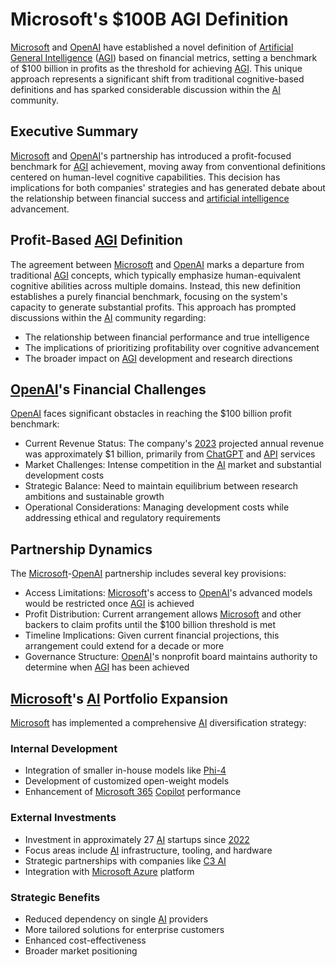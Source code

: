 # Microsoft's $100B AGI Definition

[Microsoft](../MISC/MONTREAL_PROTOCOL.md) and [OpenAI](../MISC/OVERTIME_ELIGIBILITY.md) have established a novel definition of [Artificial General Intelligence](AGI.md) ([AGI](AGI.md)) based on financial metrics, setting a benchmark of $100 billion in profits as the threshold for achieving [AGI](AGI.md). This unique approach represents a significant shift from traditional cognitive-based definitions and has sparked considerable discussion within the [AI](ARTIFICIAL_INTELLIGENCE.md) community.

## Executive Summary

[Microsoft](../MISC/MONTREAL_PROTOCOL.md) and [OpenAI](../MISC/OVERTIME_ELIGIBILITY.md)'s partnership has introduced a profit-focused benchmark for [AGI](AGI.md) achievement, moving away from conventional definitions centered on human-level cognitive capabilities. This decision has implications for both companies' strategies and has generated debate about the relationship between financial success and [artificial intelligence](ARTIFICIAL_INTELLIGENCE.md) advancement.

## Profit-Based [AGI](AGI.md) Definition

The agreement between [Microsoft](../MISC/MONTREAL_PROTOCOL.md) and [OpenAI](../MISC/OVERTIME_ELIGIBILITY.md) marks a departure from traditional [AGI](AGI.md) concepts, which typically emphasize human-equivalent cognitive abilities across multiple domains. Instead, this new definition establishes a purely financial benchmark, focusing on the system's capacity to generate substantial profits. This approach has prompted discussions within the [AI](ARTIFICIAL_INTELLIGENCE.md) community regarding:

* The relationship between financial performance and true intelligence
* The implications of prioritizing profitability over cognitive advancement
* The broader impact on [AGI](AGI.md) development and research directions

## [OpenAI](../MISC/OVERTIME_ELIGIBILITY.md)'s Financial Challenges

[OpenAI](../MISC/OVERTIME_ELIGIBILITY.md) faces significant obstacles in reaching the $100 billion profit benchmark:

* Current Revenue Status: The company's [2023](C3_AI.md) projected annual revenue was approximately $1 billion, primarily from [ChatGPT](../../../literary_products/joes_notes/CHATGPT.md) and [API](../../../literary_products/joes_notes/API.md) services
* Market Challenges: Intense competition in the [AI](ARTIFICIAL_INTELLIGENCE.md) market and substantial development costs
* Strategic Balance: Need to maintain equilibrium between research ambitions and sustainable growth
* Operational Considerations: Managing development costs while addressing ethical and regulatory requirements

## Partnership Dynamics

The [Microsoft](../MISC/MONTREAL_PROTOCOL.md)-[OpenAI](../MISC/OVERTIME_ELIGIBILITY.md) partnership includes several key provisions:

* Access Limitations: [Microsoft](../MISC/MONTREAL_PROTOCOL.md)'s access to [OpenAI](../MISC/OVERTIME_ELIGIBILITY.md)'s advanced models would be restricted once [AGI](AGI.md) is achieved
* Profit Distribution: Current arrangement allows [Microsoft](../MISC/MONTREAL_PROTOCOL.md) and other backers to claim profits until the $100 billion threshold is met
* Timeline Implications: Given current financial projections, this arrangement could extend for a decade or more
* Governance Structure: [OpenAI](../MISC/OVERTIME_ELIGIBILITY.md)'s nonprofit board maintains authority to determine when [AGI](AGI.md) has been achieved

## [Microsoft](../MISC/MONTREAL_PROTOCOL.md)'s [AI](ARTIFICIAL_INTELLIGENCE.md) Portfolio Expansion

[Microsoft](../MISC/MONTREAL_PROTOCOL.md) has implemented a comprehensive [AI](ARTIFICIAL_INTELLIGENCE.md) diversification strategy:

### Internal Development

* Integration of smaller in-house models like [Phi-4](../MISC/PRODUCT_CREATION.md)
* Development of customized open-weight models
* Enhancement of [Microsoft 365](../../../literary_products/joes_notes/MICROSOFT_365.md) [Copilot](../../../literary_products/joes_notes/MICROSOFT_COPILOT.md) performance

### External Investments

* Investment in approximately 27 [AI](ARTIFICIAL_INTELLIGENCE.md) startups since [2022](../../../literary_products/joes_notes/2022.md)
* Focus areas include [AI](ARTIFICIAL_INTELLIGENCE.md) infrastructure, tooling, and hardware
* Strategic partnerships with companies like [C3 AI](HISTORICAL_CONSTRAINTS.md)
* Integration with [Microsoft Azure](../MISC/MOORES_LAW.md) platform

### Strategic Benefits

* Reduced dependency on single [AI](ARTIFICIAL_INTELLIGENCE.md) providers
* More tailored solutions for enterprise customers
* Enhanced cost-effectiveness
* Broader market positioning
